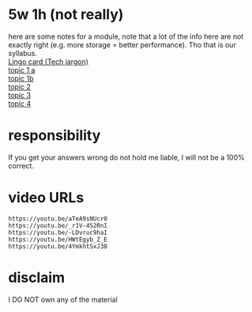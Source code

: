 # 5w 1h (not really)
here are some notes for a module, note that a lot of the info here are not exactly right (e.g. more storage = better performance). Tho that is our syllabus.<br>
[Lingo card (Tech jargon)](https://github.com/pendragons-code/FOC/blob/master/LingoCard.md)<br>[topic 1 a](https://github.com/pendragons-code/FOC/blob/master)<br>[topic 1b](https://github.com/pendragons-code/FOC/blob/master/topic1b.md)<br>[topic 2](https://github.com/pendragons-code/FOC/blob/master/topic2.md)<br>[topic 3](https://github.com/pendragons-code/FOC/blob/master/topic3.md)<br>[topic 4](https://github.com/pendragons-code/FOC/blob/master/topic4.md)<br>
# responsibility
If you get your answers wrong do not hold me liable, I will not be a 100% correct.
# video URLs
```
https://youtu.be/aTeA9sNUcr0
https://youtu.be/_r1V-452RnI
https://youtu.be/-LDvruc9haI
https://youtu.be/HWtEgyb_Z_E
https://youtu.be/4YmkhtSxJ38
```
# disclaim
I DO NOT own any of the material